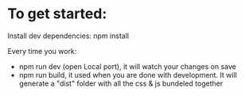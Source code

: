 # To get started:

Install dev dependencies: npm install

Every time you work:
- npm run dev (open Local port), it will watch your changes on save
- npm run build, it used when you are done with development. It will generate a "dist" folder with all the css & js bundeled together
